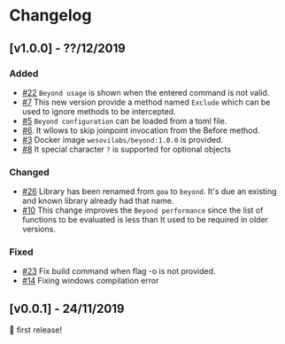 # Changelog

## [v1.0.0] - ??/12/2019

### Added
- [#22](https://github.com/wesovilabs/beyond/issues/22) `Beyond usage` is
shown when the entered command is not valid. 
- [#7](https://github.com/wesovilabs/beyond/issues/7) This new version provide a method named `Exclude`
which can be used to ignore methods to be intercepted.
- [#5](https://github.com/wesovilabs/beyond/issues/5) `Beyond configuration` can be loaded from a
toml file.
- [#6](https://github.com/wesovilabs/beyond/issues/6). It wllows to skip joinpoint invocation from the
Before method.  
- [#3](https://github.com/wesovilabs/beyond/issues?q=is%3Aissue+is%3Aclosed+milestone%3Av0.0.2+label%3Aenhancement)
Docker image `wesovilabs/beyond:1.0.0` is provided.
- [#8](https://github.com/wesovilabs/beyond/issues/8) It special character `?` is supported for optional objects

### Changed
- [#26](https://github.com/wesovilabs/beyond/issues/26) Library has been renamed from `goa` to `beyond`. 
It's due an existing and known library already had that name.
- [#10](https://github.com/wesovilabs/beyond/issues/10) This change improves the `Beyond performance` since
the list of functions to be evaluated is less than It used to be required in older versions.

### Fixed
- [#23](https://github.com/wesovilabs/beyond/issues/23) Fix build command when flag -o is not provided.
- [#14](https://github.com/wesovilabs/beyond/issues/14) Fixing windows compilation error

## [v0.0.1] - 24/11/2019 

🎉 first release! 
